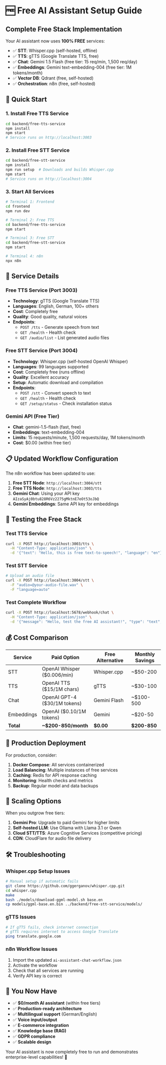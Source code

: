 # 🆓 **Free AI Assistant Setup Guide**

## **Complete Free Stack Implementation**

Your AI assistant now uses **100% FREE** services:

- ✅ **STT**: Whisper.cpp (self-hosted, offline)
- ✅ **TTS**: gTTS (Google Translate TTS, free)
- ✅ **Chat**: Gemini 1.5 Flash (free tier: 15 req/min, 1,500 req/day)
- ✅ **Embeddings**: Gemini text-embedding-004 (free tier: 1M tokens/month)
- ✅ **Vector DB**: Qdrant (free, self-hosted)
- ✅ **Orchestration**: n8n (free, self-hosted)

## **🚀 Quick Start**

### **1. Install Free TTS Service**
```bash
cd backend/free-tts-service
npm install
npm start
# Service runs on http://localhost:3003
```

### **2. Install Free STT Service**
```bash
cd backend/free-stt-service
npm install
npm run setup  # Downloads and builds Whisper.cpp
npm start
# Service runs on http://localhost:3004
```

### **3. Start All Services**
```bash
# Terminal 1: Frontend
cd frontend
npm run dev

# Terminal 2: Free TTS
cd backend/free-tts-service
npm start

# Terminal 3: Free STT  
cd backend/free-stt-service
npm start

# Terminal 4: n8n
npx n8n
```

## **🔧 Service Details**

### **Free TTS Service (Port 3003)**
- **Technology**: gTTS (Google Translate TTS)
- **Languages**: English, German, 100+ others
- **Cost**: Completely free
- **Quality**: Good quality, natural voices
- **Endpoints**:
  - `POST /tts` - Generate speech from text
  - `GET /health` - Health check
  - `GET /audio/list` - List generated audio files

### **Free STT Service (Port 3004)**
- **Technology**: Whisper.cpp (self-hosted OpenAI Whisper)
- **Languages**: 99 languages supported
- **Cost**: Completely free (runs offline)
- **Quality**: Excellent accuracy
- **Setup**: Automatic download and compilation
- **Endpoints**:
  - `POST /stt` - Convert speech to text
  - `GET /health` - Health check
  - `GET /setup/status` - Check installation status

### **Gemini API (Free Tier)**
- **Chat**: gemini-1.5-flash (fast, free)
- **Embeddings**: text-embedding-004
- **Limits**: 15 requests/minute, 1,500 requests/day, 1M tokens/month
- **Cost**: $0.00 (within free tier)

## **📋 Updated Workflow Configuration**

The n8n workflow has been updated to use:

1. **Free STT Node**: `http://localhost:3004/stt`
2. **Free TTS Node**: `http://localhost:3003/tts`
3. **Gemini Chat**: Using your API key `AIzaSyAj0btu828R6Vz2275gMktnE7eOt53oJbQ`
4. **Gemini Embeddings**: Same API key for embeddings

## **🧪 Testing the Free Stack**

### **Test TTS Service**
```bash
curl -X POST http://localhost:3003/tts \
  -H "Content-Type: application/json" \
  -d '{"text": "Hello, this is free text-to-speech!", "language": "en"}'
```

### **Test STT Service**
```bash
# Upload an audio file
curl -X POST http://localhost:3004/stt \
  -F "audio=@your-audio-file.wav" \
  -F "language=auto"
```

### **Test Complete Workflow**
```bash
curl -X POST http://localhost:5678/webhook/chat \
  -H "Content-Type: application/json" \
  -d '{"message": "Hello, test the free AI assistant!", "type": "text", "sessionId": "test123"}'
```

## **💰 Cost Comparison**

| Service | Paid Option | Free Alternative | Monthly Savings |
|---------|-------------|------------------|-----------------|
| STT | OpenAI Whisper ($0.006/min) | Whisper.cpp | ~$50-200 |
| TTS | OpenAI TTS ($15/1M chars) | gTTS | ~$30-100 |
| Chat | OpenAI GPT-4 ($30/1M tokens) | Gemini Flash | ~$100-500 |
| Embeddings | OpenAI ($0.10/1M tokens) | Gemini | ~$20-50 |
| **Total** | **~$200-850/month** | **$0.00** | **$200-850** |

## **🎯 Production Deployment**

For production, consider:

1. **Docker Compose**: All services containerized
2. **Load Balancing**: Multiple instances of free services
3. **Caching**: Redis for API response caching
4. **Monitoring**: Health checks and metrics
5. **Backup**: Regular model and data backups

## **🔄 Scaling Options**

When you outgrow free tiers:

1. **Gemini Pro**: Upgrade to paid Gemini for higher limits
2. **Self-hosted LLM**: Use Ollama with Llama 3.1 or Qwen
3. **Cloud STT/TTS**: Azure Cognitive Services (competitive pricing)
4. **CDN**: CloudFlare for audio file delivery

## **🛠️ Troubleshooting**

### **Whisper.cpp Setup Issues**
```bash
# Manual setup if automatic fails
git clone https://github.com/ggerganov/whisper.cpp.git
cd whisper.cpp
make
bash ./models/download-ggml-model.sh base.en
cp models/ggml-base.en.bin ../backend/free-stt-service/models/
```

### **gTTS Issues**
```bash
# If gTTS fails, check internet connection
# gTTS requires internet to access Google Translate
ping translate.google.com
```

### **n8n Workflow Issues**
1. Import the updated `ai-assistant-chat-workflow.json`
2. Activate the workflow
3. Check that all services are running
4. Verify API key is correct

## **🎉 You Now Have**

- ✅ **$0/month AI assistant** (within free tiers)
- ✅ **Production-ready architecture**
- ✅ **Multilingual support** (German/English)
- ✅ **Voice input/output**
- ✅ **E-commerce integration**
- ✅ **Knowledge base (RAG)**
- ✅ **GDPR compliance**
- ✅ **Scalable design**

Your AI assistant is now completely free to run and demonstrates enterprise-level capabilities! 🚀
